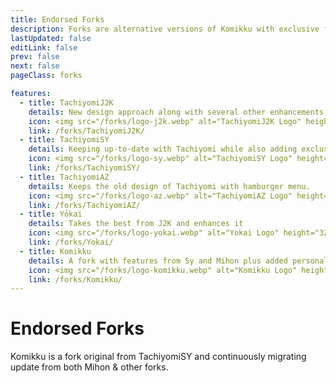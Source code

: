 ```yaml
---
title: Endorsed Forks
description: Forks are alternative versions of Komikku with exclusive features.
lastUpdated: false
editLink: false
prev: false
next: false
pageClass: forks

features:
  - title: TachiyomiJ2K
    details: New design approach along with several other enhancements
    icon: <img src="/forks/logo-j2k.webp" alt="TachiyomiJ2K Logo" height="32" width="32">
    link: /forks/TachiyomiJ2K/
  - title: TachiyomiSY
    details: Keeping up-to-date with Tachiyomi while also adding exclusive features
    icon: <img src="/forks/logo-sy.webp" alt="TachiyomiSY Logo" height="32" width="32">
    link: /forks/TachiyomiSY/
  - title: TachiyomiAZ
    details: Keeps the old design of Tachiyomi with hamburger menu.
    icon: <img src="/forks/logo-az.webp" alt="TachiyomiAZ Logo" height="32" width="32">
    link: /forks/TachiyomiAZ/
  - title: Yōkai
    details: Takes the best from J2K and enhances it
    icon: <img src="/forks/logo-yokai.webp" alt="Yokai Logo" height="32" width="32">
    link: /forks/Yokai/
  - title: Komikku
    details: A fork with features from Sy and Mihon plus added personal flair.
    icon: <img src="/forks/logo-komikku.webp" alt="Komikku Logo" height="32" width="32">
    link: /forks/Komikku/
---
```


<script setup>
import { VPHomeFeatures } from "vitepress/theme"
</script>

# Endorsed Forks

<!-- Forks are alternative versions of Komikku with exclusive features. -->
Komikku is a fork original from TachiyomiSY and continuously migrating update from both Mihon & other forks.

<!-- <VPHomeFeatures /> -->
